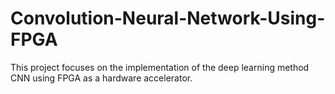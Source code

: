 # Convolution-Neural-Network-Using-FPGA
This project focuses on the implementation of the deep learning method CNN using FPGA as a hardware accelerator.
